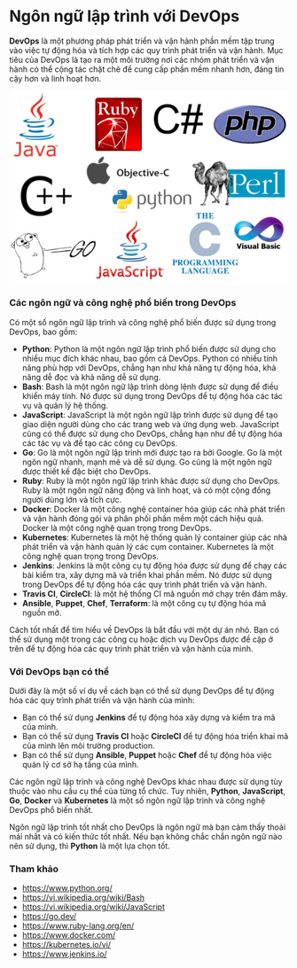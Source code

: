 # Ngôn ngữ lập trình với DevOps

**DevOps** là một phương pháp phát triển và vận hành phần mềm tập trung vào việc tự động hóa và tích hợp các quy trình phát triển và vận hành. Mục tiêu của DevOps là tạo ra một môi trường nơi các nhóm phát triển và vận hành có thể cộng tác chặt chẽ để cung cấp phần mềm nhanh hơn, đáng tin cậy hơn và linh hoạt hơn.

![img](../Image/Programming-Languages.jpg)

### Các ngôn ngữ và công nghệ phổ biến trong DevOps

Có một số ngôn ngữ lập trình và công nghệ phổ biến được sử dụng trong DevOps, bao gồm:

- **Python**: Python là một ngôn ngữ lập trình phổ biến được sử dụng cho nhiều mục đích khác nhau, bao gồm cả DevOps. Python có nhiều tính năng phù hợp với DevOps, chẳng hạn như khả năng tự động hóa, khả năng dễ đọc và khả năng dễ sử dụng.
- **Bash**: Bash là một ngôn ngữ lập trình dòng lệnh được sử dụng để điều khiển máy tính. Nó được sử dụng trong DevOps để tự động hóa các tác vụ và quản lý hệ thống.
- **JavaScript**: JavaScript là một ngôn ngữ lập trình được sử dụng để tạo giao diện người dùng cho các trang web và ứng dụng web. JavaScript cũng có thể được sử dụng cho DevOps, chẳng hạn như để tự động hóa các tác vụ và để tạo các công cụ DevOps.
- **Go**: Go là một ngôn ngữ lập trình mới được tạo ra bởi Google. Go là một ngôn ngữ nhanh, mạnh mẽ và dễ sử dụng. Go cũng là một ngôn ngữ được thiết kế đặc biệt cho DevOps.
- **Ruby**: Ruby là một ngôn ngữ lập trình khác được sử dụng cho DevOps. Ruby là một ngôn ngữ năng động và linh hoạt, và có một cộng đồng người dùng lớn và tích cực.
- **Docker**: Docker là một công nghệ container hóa giúp các nhà phát triển và vận hành đóng gói và phân phối phần mềm một cách hiệu quả. Docker là một công nghệ quan trọng trong DevOps.
- **Kubernetes**: Kubernetes là một hệ thống quản lý container giúp các nhà phát triển và vận hành quản lý các cụm container. Kubernetes là một công nghệ quan trọng trong DevOps.
- **Jenkins**: Jenkins là một công cụ tự động hóa được sử dụng để chạy các bài kiểm tra, xây dựng mã và triển khai phần mềm. Nó được sử dụng trong DevOps để tự động hóa các quy trình phát triển và vận hành.
- **Travis CI**, **CircleCI**: là một hệ thống CI mã nguồn mở chạy trên đám mây.
- **Ansible**, **Puppet**, **Chef**, **Terraform**: là một công cụ tự động hóa mã nguồn mở.

Cách tốt nhất để tìm hiểu về DevOps là bắt đầu với một dự án nhỏ. Bạn có thể sử dụng một trong các công cụ hoặc dịch vụ DevOps được đề cập ở trên để tự động hóa các quy trình phát triển và vận hành của mình.

### Với DevOps bạn có thể

Dưới đây là một số ví dụ về cách bạn có thể sử dụng DevOps để tự động hóa các quy trình phát triển và vận hành của mình:

- Bạn có thể sử dụng **Jenkins** để tự động hóa xây dựng và kiểm tra mã của mình.
- Bạn có thể sử dụng **Travis CI** hoặc **CircleCI** để tự động hóa triển khai mã của mình lên môi trường production.
- Bạn có thể sử dụng **Ansible**, **Puppet** hoặc **Chef** để tự động hóa việc quản lý cơ sở hạ tầng của mình.

Các ngôn ngữ lập trình và công nghệ DevOps khác nhau được sử dụng tùy thuộc vào nhu cầu cụ thể của từng tổ chức. Tuy nhiên, **Python**, **JavaScript**, **Go**, **Docker** và **Kubernetes** là một số ngôn ngữ lập trình và công nghệ DevOps phổ biến nhất.

Ngôn ngữ lập trình tốt nhất cho DevOps là ngôn ngữ mà bạn cảm thấy thoải mái nhất và có kiến thức tốt nhất. Nếu bạn không chắc chắn ngôn ngữ nào nên sử dụng, thì **Python** là một lựa chọn tốt.

### Tham khảo

- https://www.python.org/
- https://vi.wikipedia.org/wiki/Bash
- https://vi.wikipedia.org/wiki/JavaScript
- https://go.dev/
- https://www.ruby-lang.org/en/
- https://www.docker.com/
- https://kubernetes.io/vi/
- https://www.jenkins.io/